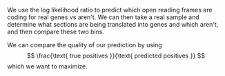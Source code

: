 We use the log likelihood ratio to predict which open reading frames are coding for real genes vs aren't. We can then take a real sample and determine what sections are being translated into genes and which aren't, and then compare these two bins.

We can compare the quality of our prediction by using 
$$
\frac{\text{ true positives }}{\text{ predicted positives }}
$$
which we want to maximize.

